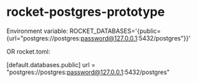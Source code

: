 # rocket-postgres-prototype

Environment variable:
ROCKET_DATABASES='{public={url=\"postgres://postgres:password@127.0.0.1:5432/postgres\"}}'

OR rocket.toml:

[default.databases.public]
url = "postgres://postgres:password@127.0.0.1:5432/postgres"

